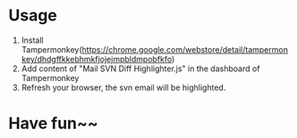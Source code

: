 # Usage
1. Install Tampermonkey(https://chrome.google.com/webstore/detail/tampermonkey/dhdgffkkebhmkfjojejmpbldmpobfkfo)
2. Add content of "Mail SVN Diff Highlighter.js" in the dashboard of Tampermonkey
3. Refresh your browser, the svn email will be highlighted.

# Have fun~~

